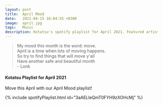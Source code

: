 ```yaml
---
layout: post
title:  April Mood
date:   2021-04-15 16:04:55 +0300
image:  april.jpg
tags:   Music
description: Kotatsu's spotify playlist for April 2021. Featured artists include Jhene Aiko, IU, and Porter Robinson.  
---
```


> My mood this month is the word: move. <br> April is a time when lots of moving happens.<br> So try to find things that will move y'all <br> Have another safe and beautiful month <br> - Lonk


#### Kotatsu Playlist for April 2021

Move this April with our April Mood playlist!

{% include spotifyPlaylist.html id="3aAELleQmT0FYH9zXOHcMj" %}


